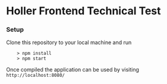 # Holler Frontend Technical Test

### Setup
Clone this repository to your local machine and run

```
	> npm install
	> npm start
```

Once compiled the application can be used by visiting `http://localhost:8080/`
